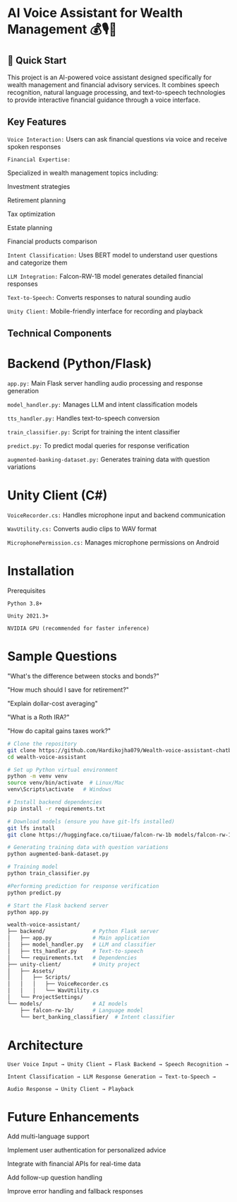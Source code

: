 # AI Voice Assistant for Wealth Management 💰🎙️🤖

## 🚀 Quick Start
This project is an AI-powered voice assistant designed specifically for wealth management and financial advisory services. It combines speech recognition, natural language processing, and text-to-speech technologies to provide interactive financial guidance through a voice interface.

## Key Features

```Voice Interaction:``` Users can ask financial questions via voice and receive spoken responses

```Financial Expertise:``` 

Specialized in wealth management topics including:

Investment strategies

Retirement planning

Tax optimization

Estate planning

Financial products comparison

```Intent Classification:``` Uses BERT model to understand user questions and categorize them

```LLM Integration:``` Falcon-RW-1B model generates detailed financial responses

```Text-to-Speech:``` Converts responses to natural sounding audio

```Unity Client:``` Mobile-friendly interface for recording and playback

## Technical Components

# Backend (Python/Flask)
```app.py:``` Main Flask server handling audio processing and response generation

```model_handler.py:``` Manages LLM and intent classification models

```tts_handler.py:``` Handles text-to-speech conversion

```train_classifier.py:``` Script for training the intent classifier

```predict.py:``` To predict modal queries for response verification

```augmented-banking-dataset.py:``` Generates training data with question variations

# Unity Client (C#)
```VoiceRecorder.cs:``` Handles microphone input and backend communication

```WavUtility.cs:``` Converts audio clips to WAV format

```MicrophonePermission.cs:``` Manages microphone permissions on Android

# Installation
Prerequisites 

```Python 3.8+```

```Unity 2021.3+```

```NVIDIA GPU (recommended for faster inference)```

# Sample Questions

"What's the difference between stocks and bonds?"

"How much should I save for retirement?"

"Explain dollar-cost averaging"

"What is a Roth IRA?"

"How do capital gains taxes work?"

```bash
# Clone the repository
git clone https://github.com/Hardikojha079/Wealth-voice-assistant-chatbot.git
cd wealth-voice-assistant

# Set up Python virtual environment
python -m venv venv
source venv/bin/activate  # Linux/Mac
venv\Scripts\activate   # Windows

# Install backend dependencies
pip install -r requirements.txt

# Download models (ensure you have git-lfs installed)
git lfs install
git clone https://huggingface.co/tiiuae/falcon-rw-1b models/falcon-rw-1b

# Generating training data with question variations
python augmented-bank-dataset.py

# Training model
python train_classifier.py

#Performing prediction for response verification
python predict.py

# Start the Flask backend server
python app.py

wealth-voice-assistant/
├── backend/               # Python Flask server
│   ├── app.py             # Main application
│   ├── model_handler.py   # LLM and classifier
│   ├── tts_handler.py     # Text-to-speech
│   └── requirements.txt   # Dependencies
├── unity-client/          # Unity project
│   ├── Assets/
│   │   ├── Scripts/
│   │   │   ├── VoiceRecorder.cs
│   │   │   └── WavUtility.cs
│   └── ProjectSettings/
└── models/                # AI models
    ├── falcon-rw-1b/      # Language model
    └── bert_banking_classifier/  # Intent classifier
```
# Architecture

```User Voice Input → Unity Client → Flask Backend → Speech Recognition → ```

```Intent Classification → LLM Response Generation → Text-to-Speech →```

```Audio Response → Unity Client → Playback```

# Future Enhancements

Add multi-language support

Implement user authentication for personalized advice

Integrate with financial APIs for real-time data

Add follow-up question handling

Improve error handling and fallback responses

